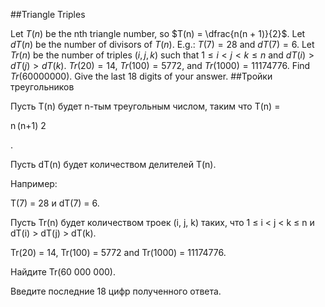 ##Triangle Triples

Let $T(n)$ be the nth triangle number, so $T(n) = \dfrac{n(n + 1)}{2}$.
Let $dT(n)$ be the number of divisors of $T(n)$.
E.g.: $T(7) = 28$ and $dT(7) = 6$.
Let $Tr(n)$ be the number of triples $(i, j, k)$ such that $1 \le i \lt j \lt k \le n$ and $dT(i) \gt dT(j) \gt dT(k)$.
$Tr(20) = 14$, $Tr(100) = 5772$, and $Tr(1000) = 11174776$.
Find $Tr(60 000 000)$. 
Give the last 18 digits of your answer.
##Тройки треугольников




Пусть T(n) будет n-тым треугольным числом, таким что T(n) =



n (n+1)
2



.




Пусть dT(n) будет количеством делителей T(n).
Например:
T(7) = 28 и dT(7) = 6.


Пусть Tr(n) будет количеством троек (i, j, k) таких, что 1 ≤ i < j < k ≤ n и dT(i) > dT(j) > dT(k).
Tr(20) = 14, Tr(100) = 5772 and Tr(1000) = 11174776.


Найдите Tr(60 000 000). 
Введите последние 18 цифр полученного ответа.

